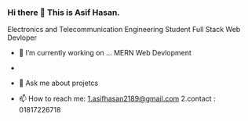 ### Hi there 👋 This is Asif Hasan.
Electronics and Telecommunication Engineering Student
Full Stack Web Devloper




- 🔭 I’m currently working on ... MERN Web Devlopment


-
- 💬 Ask me about projetcs
- 📫 How to reach me: 
  1.asifhasan2189@gmail.com
  2.contact : 01817226718


